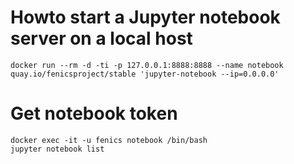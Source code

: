 # Howto start a Jupyter notebook server on a local host

```
docker run --rm -d -ti -p 127.0.0.1:8888:8888 --name notebook quay.io/fenicsproject/stable 'jupyter-notebook --ip=0.0.0.0'
```

# Get notebook token

```
docker exec -it -u fenics notebook /bin/bash
jupyter notebook list
```
